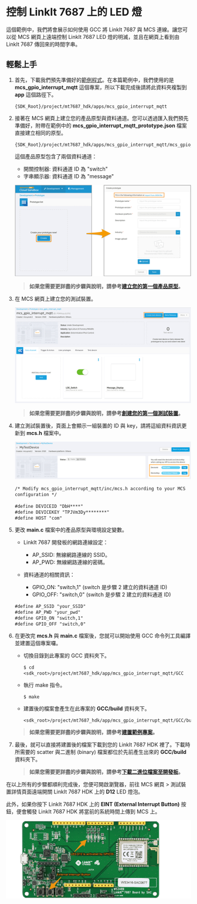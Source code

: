 # 控制 LinkIt 7687 上的 LED 燈

這個範例中，我們將會展示如何使用 GCC 將 LinkIt 7687 與 MCS 連線。讓您可以從 MCS 網頁上遠端控制 LinkIt 7687 LED 燈的明滅，並且在網頁上看到由 LinkIt 7687 傳回來的時間字串。

## 輕鬆上手
1. 首先，下載我們預先準備好的[範例程式](https://github.com/Mediatek-Cloud/mcs.c-examples/archive/master.zip)。在本篇範例中，我們使用的是 **mcs\_gpio\_interrupt\_mqtt** 這個專案，所以下載完成後請將此資料夾複製到 **app** 這個路徑下。

	```
	{SDK_Root}/project/mt7687_hdk/apps/mcs_gpio_interrupt_mqtt
	```

2. 接著在 MCS 網頁上建立您的產品原型與資料通道。您可以透過匯入我們預先準備好，附帶在範例中的 **mcs\_gpio\_interrupt\_mqtt\_prototype.json** 檔案直接建立相同的原型。

	```
	{SDK_Root}/project/mt7687_hdk/apps/mcs_gpio_interrupt_mqtt/mcs_gpio_interrupt_mqtt_prototype.json
	```
	這個產品原型包含了兩個資料通道：
	
	* 開關控制器: 資料通道 ID 為 "switch"
	* 字串顯示器: 資料通道 ID 為 "message"
	
	![](../images/7687/img_7687_create_prod.png)
	
	> **如果您需要更詳盡的步驟與說明，請參考[建立您的第一個產品原型](https://mcs.mediatek.com/resources/latest/tutorial/getting_started#create-your-first-prototype)。**
	
3. 在 MCS 網頁上建立您的測試裝置。

	![](../images/7687/img_7687_create_device.png)
	> **如果您需要更詳盡的步驟與說明，請參考[創建您的第一個測試裝置](https://mcs.mediatek.com/resources/latest/tutorial/getting_started#create-your-first-test-device)。**
	
4. 建立測試裝置後，頁面上會顯示一組裝置的 ID 與 key，請將這組資料資訊更新到  **mcs.h** 檔案中。

	![](../images/7687/img_7687_device_id_key.png)
	
	```
	/* Modify mcs_gpio_interrupt_mqtt/inc/mcs.h according to your MCS configuration */ 
	
 	#define DEVICEID "DbH****"
 	#define DEVICEKEY "TPJVm3Dy********"
 	#define HOST "com"
	```
	
5. 更改 **main.c** 檔案中的產品原型與環境設定變數。

	* LinkIt 7687 開發板的網路連線設定：
		* AP_SSID: 無線網路連線的 SSID。
		* AP_PWD: 無線網路連線的密碼。

	* 資料通道的相關資訊：
		* GPIO_ON: "switch,1" (switch 是步驟 2 建立的資料通道 ID)
		* GPIO_OFF: "switch,0" (switch 是步驟 2 建立的資料通道 ID)

	```
	#define AP_SSID "your_SSID"  
	#define AP_PWD "your_pwd"
	#define GPIO_ON "switch,1"
	#define GPIO_OFF "switch,0"
	```
	
6. 在更改完 **mcs.h** 與 **main.c** 檔案後，您就可以開始使用 GCC 命令列工具編譯並建置這個專案囉。

	* 切換目錄到此專案的 GCC 資料夾下。
		
		```
		$ cd <sdk_root>/project/mt7687_hdk/app/mcs_gpio_interrupt_mqtt/GCC
		```
	* 執行 make 指令。
		
		```
		$ make
		```
	* 建置後的檔案會產生在此專案的 **GCC/build** 資料夾下。		
		```
		<sdk_root>/project/mt7687_hdk/app/mcs_gpio_interrupt_mqtt/GCC/build  
		```
		
	> **如果您需要更詳盡的步驟與說明，請參考[建置範例專案](https://docs.labs.mediatek.com/resource/mt7687-mt7697/en/get-started-linkit-7687-hdk/gcc-arm-embedded-command-line-tools-free/build-an-example-project)。**
	
7. 最後，就可以直接將建置後的檔案下載到您的 LinkIt 7687 HDK 裡了。下載時所需要的 scatter 與二進制 (binary) 檔案都位於先前產生出來的 **GCC/build** 資料夾下。

	> **如果您需要更詳盡的步驟與說明，請參考[下載二進位檔案至開發板](https://docs.labs.mediatek.com/resource/mt7687-mt7697/en/get-started-linkit-7687-hdk/gcc-arm-embedded-command-line-tools-free/download-a-pre-built-binary-example)。**

在以上所有的步驟都順利完成後，您便可開啟瀏覽器，前往 MCS 網頁 > 測試裝置詳情頁面遠端開關 LinkIt 7687 HDK 上的 **D12** LED 燈泡。

此外，如果你按下 LinkIt 7687 HDK 上的 **EINT (External Interrupt Button)** 按鈕，便會觸發 LinkIt 7687 HDK 將當前的系統時間上傳到 MCS 上。

![](../images/7687/img_7687_hdk.png)
